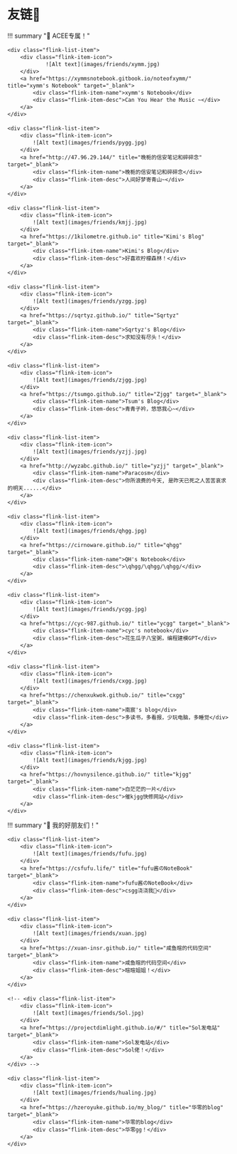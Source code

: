 # 友链🔗

!!! summary "🔗 ACEE专属！"

    <div class="flink-list-item">
        <div class="flink-item-icon">
                ![Alt text](images/friends/xymm.jpg)
        </div>
        <a href="https://xymmsnotebook.gitbook.io/noteofxymm/" title="xymm's Notebook" target="_blank">
            <div class="flink-item-name">xymm's Notebook</div>
            <div class="flink-item-desc">Can You Hear the Music ~</div>
        </a>
    </div>

    <div class="flink-list-item">
        <div class="flink-item-icon">
            ![Alt text](images/friends/pygg.jpg)
        </div>
        <a href="http://47.96.29.144/" title="晚栀的信安笔记和碎碎念" target="_blank">
            <div class="flink-item-name">晚栀的信安笔记和碎碎念</div>
            <div class="flink-item-desc">人间好梦寄青山~</div>
        </a>
    </div>

    <div class="flink-list-item">
        <div class="flink-item-icon">
            ![Alt text](images/friends/kmjj.jpg)
        </div>
        <a href="https://1kilometre.github.io" title="Kimi's Blog" target="_blank">
            <div class="flink-item-name">Kimi's Blog</div>
            <div class="flink-item-desc">好喜欢柠檬森林！</div>
        </a>
    </div>

    <div class="flink-list-item">
        <div class="flink-item-icon">
            ![Alt text](images/friends/yzgg.jpg)
        </div>
        <a href="https://sqrtyz.github.io/" title="Sqrtyz" target="_blank">
            <div class="flink-item-name">Sqrtyz's Blog</div>
            <div class="flink-item-desc">求知没有尽头！</div>
        </a>
    </div>

    <div class="flink-list-item">
        <div class="flink-item-icon">
            ![Alt text](images/friends/zjgg.jpg)
        </div>
        <a href="https://tsumgo.github.io/" title="Zjgg" target="_blank">
            <div class="flink-item-name">Tsum's Blog</div>
            <div class="flink-item-desc">青青子衿，悠悠我心~</div>
        </a>
    </div>

    <div class="flink-list-item">
        <div class="flink-item-icon">
            ![Alt text](images/friends/yzjj.jpg)
        </div>
        <a href="http://wyzabc.github.io/" title="yzjj" target="_blank">
            <div class="flink-item-name">Paracosm</div>
            <div class="flink-item-desc">你所浪费的今天, 是昨天已死之人苦苦哀求的明天......</div>
        </a>
    </div>

    <div class="flink-list-item">
        <div class="flink-item-icon">
            ![Alt text](images/friends/qhgg.jpg)
        </div>
        <a href="https://cirnoware.github.io/" title="qhgg" target="_blank">
            <div class="flink-item-name">QH's Notebook</div>
            <div class="flink-item-desc">\qhgg/\qhgg/\qhgg/</div>
        </a>
    </div>

    <div class="flink-list-item">
        <div class="flink-item-icon">
            ![Alt text](images/friends/ycgg.jpg)
        </div>
        <a href="https://cyc-987.github.io/" title="ycgg" target="_blank">
            <div class="flink-item-name">cyc's notebook</div>
            <div class="flink-item-desc">花生瓜子八宝粥，编程建模GPT</div>
        </a>
    </div>

    <div class="flink-list-item">
        <div class="flink-item-icon">
            ![Alt text](images/friends/cxgg.jpg)
        </div>
        <a href="https://chenxukwok.github.io/" title="cxgg" target="_blank">
            <div class="flink-item-name">南宸's blog</div>
            <div class="flink-item-desc">多读书，多看报，少玩电脑，多睡觉</div>
        </a>
    </div>

    <div class="flink-list-item">
        <div class="flink-item-icon">
            ![Alt text](images/friends/kjgg.jpg)
        </div>
        <a href="https://hovnysilence.github.io/" title="kjgg" target="_blank">
            <div class="flink-item-name">白茫茫的一片</div>
            <div class="flink-item-desc">催kjgg快修网站</div>
        </a>
    </div>

!!! summary "🔗 我的好朋友们！"

    <div class="flink-list-item">
        <div class="flink-item-icon">
            ![Alt text](images/friends/fufu.jpg)
        </div>
        <a href="https://csfufu.life/" title="fufu酱のNoteBook" target="_blank">
            <div class="flink-item-name">fufu酱のNoteBook</div>
            <div class="flink-item-desc">csgg浇浇我🥺</div>
        </a>
    </div>

    <div class="flink-list-item">
        <div class="flink-item-icon">
            ![Alt text](images/friends/xuan.jpg)
        </div>
        <a href="https://xuan-insr.github.io/" title="咸鱼暄的代码空间" target="_blank">
            <div class="flink-item-name">咸鱼暄的代码空间</div>
            <div class="flink-item-desc">暄暄姐姐！</div>
        </a>
    </div>

    <!-- <div class="flink-list-item">
        <div class="flink-item-icon">
            ![Alt text](images/friends/Sol.jpg)
        </div>
        <a href="https://projectdimlight.github.io/#/" title="Sol发电站" target="_blank">
            <div class="flink-item-name">Sol发电站</div>
            <div class="flink-item-desc">Sol佬！</div>
        </a>
    </div> -->

    <div class="flink-list-item">
        <div class="flink-item-icon">
            ![Alt text](images/friends/hualing.jpg)
        </div>
        <a href="https://hzeroyuke.github.io/my_blog/" title="华零的blog" target="_blank">
            <div class="flink-item-name">华零的blog</div>
            <div class="flink-item-desc">华零gg！</div>
        </a>
    </div>